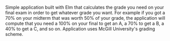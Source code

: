 Simple application built with Elm that calculates the grade you need on your final exam in order to get whatever grade you want. For example if you got a 70% on your midterm that was worth 50% of your grade, the application will compute that you need a 100% on your final to get an A, a 70% to get a B, a 40% to get a C, and so on. Application uses McGill University's grading scheme. 
